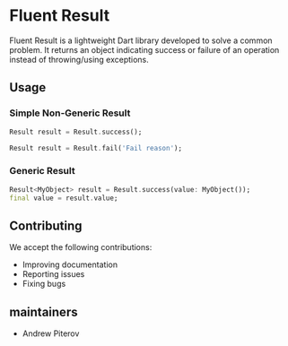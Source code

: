 # Fluent Result

Fluent Result is a lightweight Dart library developed to solve a common problem. It returns an object indicating success or failure of an operation instead of throwing/using exceptions.

## Usage

### Simple Non-Generic Result

```dart
Result result = Result.success();
```

```dart
Result result = Result.fail('Fail reason');
```

### Generic Result

```dart
Result<MyObject> result = Result.success(value: MyObject());
final value = result.value;
```

## Contributing

We accept the following contributions:

* Improving documentation
* Reporting issues
* Fixing bugs

## maintainers

* Andrew Piterov
